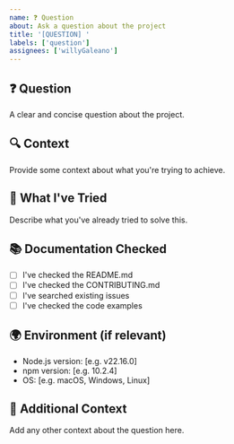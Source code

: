 ```yaml
---
name: ❓ Question
about: Ask a question about the project
title: '[QUESTION] '
labels: ['question']
assignees: ['willyGaleano']
---
```


## ❓ Question

A clear and concise question about the project.

## 🔍 Context

Provide some context about what you're trying to achieve.

## 💭 What I've Tried

Describe what you've already tried to solve this.

## 📚 Documentation Checked

- [ ] I've checked the README.md
- [ ] I've checked the CONTRIBUTING.md
- [ ] I've searched existing issues
- [ ] I've checked the code examples

## 🌍 Environment (if relevant)

- Node.js version: [e.g. v22.16.0]
- npm version: [e.g. 10.2.4]
- OS: [e.g. macOS, Windows, Linux]

## 📝 Additional Context

Add any other context about the question here.
